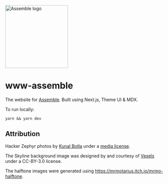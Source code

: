 <img src="https://assemble.hackclub.com/logo.png" alt="Assemble logo" width="200">

# www-assemble

The website for [Assemble](https://assemble.hackclub.com). Built using Next.js, Theme UI & MDX. 

To run locally:

```
yarn && yarn dev
```

## Attribution

Hacker Zephyr photos by [Kunal Botla](https://kunalbotla.com) under a [media license](https://github.com/kunalbotla/photos/blob/main/LICENSE.md). 

The Skyline background image was designed by and courtesy of [Vexels](https://www.vexels.com) under a CC-BY-3.0 license.

The halftone images were generated using https://mrmotarius.itch.io/mrmo-halftone.
